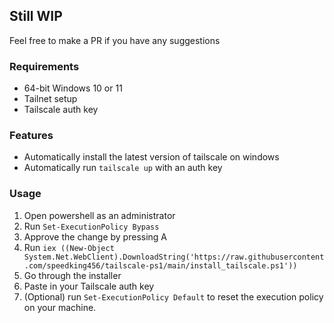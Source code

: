 ## Still WIP
Feel free to make a PR if you have any suggestions

### Requirements
- 64-bit Windows 10 or 11
- Tailnet setup
- Tailscale auth key

### Features
- Automatically install the latest version of tailscale on windows
- Automatically run `tailscale up` with an auth key

### Usage
1. Open powershell as an administrator
3. Run `Set-ExecutionPolicy Bypass`
4. Approve the change by pressing A
5. Run `iex ((New-Object System.Net.WebClient).DownloadString('https://raw.githubusercontent.com/speedking456/tailscale-ps1/main/install_tailscale.ps1'))`
6. Go through the installer
7. Paste in your Tailscale auth key
8. (Optional) run `Set-ExecutionPolicy Default` to reset the execution policy on your machine.
